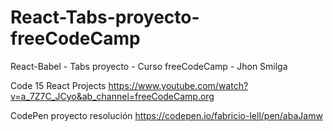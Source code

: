 # React-Tabs-proyecto-freeCodeCamp

React-Babel - Tabs proyecto - Curso freeCodeCamp - Jhon Smilga


Code 15 React Projects  https://www.youtube.com/watch?v=a_7Z7C_JCyo&ab_channel=freeCodeCamp.org

CodePen proyecto resolución  https://codepen.io/fabricio-lell/pen/abaJamw
